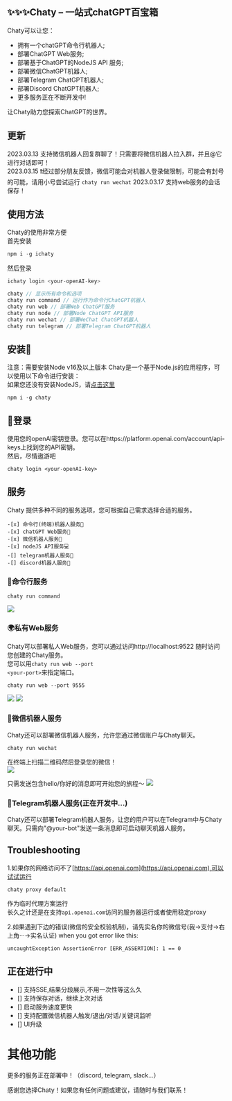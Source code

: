 ## ✨✨✨Chaty – 一站式chatGPT百宝箱

Chaty可以让您：

- 拥有一个chatGPT命令行机器人;
- 部署ChatGPT Web服务;
- 部署基于ChatGPT的NodeJS API 服务;
- 部署微信ChatGPT机器人;
- 部署Telegram ChatGPT机器人;
- 部署Discord ChatGPT机器人;
- 更多服务正在不断开发中!

让Chaty助力您探索ChatGPT的世界。

## 更新
2023.03.13 支持微信机器人回复群聊了！只需要将微信机器人拉入群，并且@它进行对话即可！  
2023.03.15 ❗️经过部分朋友反馈，微信可能会对机器人登录做限制，可能会有封号的可能，请用小号尝试运行 <code>chaty run wechat</code>
2023.03.17 支持web服务的会话保存！

## 使用方法

Chaty的使用非常方便  
首先安装
```javascript
npm i -g ichaty
```
然后登录
```javascript
ichaty login <your-openAI-key>
```

```javascript
chaty // 显示所有命令和选项  
chaty run command // 运行作为命令行ChatGPT机器人
chaty run web // 部署Web ChatGPT服务
chaty run node // 部署Node ChatGPT API服务
chaty run wechat // 部署WeChat ChatGPT机器人
chaty run telegram // 部署Telegram ChatGPT机器人
```

## 安装🤖

注意：需要安装Node v16及以上版本
Chaty是一个基于Node.js的应用程序，可以使用以下命令进行安装：  
如果您还没有安装NodeJS，请[点击这里](https://nodejs.org/)

```
npm i -g chaty
```
## 🔑登录

使用您的openAI密钥登录。您可以在https://platform.openai.com/account/api-keys上找到您的API密钥。  
然后，尽情遨游吧
```
chaty login <your-openAI-key>
```


## 服务

Chaty 提供多种不同的服务选项，您可根据自己需求选择合适的服务。  
```
-[x] 命令行(终端)机器人服务📁   
-[x] chatGPT Web服务🚀  
-[x] 微信机器人服务💬   
-[x] nodeJS API服务💻 
-[] telegram机器人服务🤖  
-[] discord机器人服务🤖  
```
### 📁命令行服务   
```
chaty run command
```
![](./assets/images/command.jpg)

### 🌍私有Web服务

Chaty可以部署私人Web服务，您可以通过访问http://localhost:9522 随时访问您创建的Chaty服务。  
您可以用<code>chaty run web --port \<your-port\></code>来指定端口。
```
chaty run web --port 9555
```
![](./assets/images/web.jpg)
![](./assets/images/web2.jpg)

### 💬微信机器人服务

Chaty还可以部署微信机器人服务，允许您通过微信账户与Chaty聊天。  
```
chaty run wechat
```
在终端上扫描二维码然后登录您的微信！  
![](./assets/images/wechat.jpg)

只需发送包含hello/你好的消息即可开始您的旅程～
![](./assets/images/wechat2.png)

### 🤖Telegram机器人服务(正在开发中...)

Chaty还可以部署Telegram机器人服务，让您的用户可以在Telegram中与Chaty聊天。只需向"@your-bot"发送一条消息即可启动聊天机器人服务。

## Troubleshooting  
1.如果你的网络访问不了[https://api.openai.com](https://api.openai.com),可以试试运行  
```
chaty proxy default
```
作为临时代理方案运行  
长久之计还是在支持<code>api.openai.com</code>访问的服务器运行或者使用稳定proxy

2.如果遇到下边的错误(微信的安全校验机制)，请先实名你的微信号(我->支付->右上角···->实名认证)
when you got error like this:
```
uncaughtException AssertionError [ERR_ASSERTION]: 1 == 0
```
## 正在进行中

- [] 支持SSE,结果分段展示,不用一次性等这么久
- [] 支持保存对话，继续上次对话
- [] 启动服务速度更快
- [] 支持配置微信机器人触发/退出/对话/关键词监听
- [] UI升级
# 其他功能

更多的服务正在部署中！（discord, telegram, slack...）

感谢您选择Chaty！如果您有任何问题或建议，请随时与我们联系！
